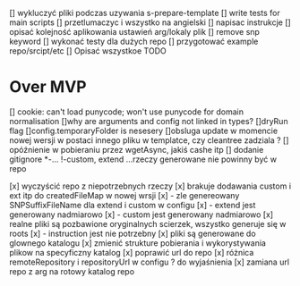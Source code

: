 [] wykluczyć pliki podczas uzywania s-prepare-template
[] write tests for main scripts
[] przetlumaczyc i wszystko na angielski
[] napisac instrukcje
[] opisać kolejność aplikowania ustawień arg/lokaly plik
[] remove snp keyword
[] wykonać testy dla dużych repo
[] przygotować example repo/srcipt/etc
[] Opisać wszystkoe TODO
 
# Over MVP
[] cookie: can't load punycode; won't use punycode for domain normalisation
[]why are arguments and config not linked in types?
[]dryRun flag
[]config.temporaryFolder is nesesery
[]obsluga update w momencie nowej wersji w postaci innego pliku w templatce, czy cleantree zadziala ?
[] opóźnienie w pobieraniu przez wgetAsync, jakiś cashe itp
[] dodanie gitignore *-... !-custom, extend ...rzeczy generowane nie powinny być w repo
 
[x] wyczyścić repo z niepotrzebnych rzeczy
[x] brakuje dodawania custom i ext itp do createdFileMap w nowej wrsji
[x] - zle genereowany SNPSuffixFileName dla extend i custom w configu
[x] - extend jest generowany nadmiarowo
[x] - custom jest generowany nadmiarowo
[x] realne pliki są pozbawione oryginalnych scierzek, wszystko generuje się w roots
[x] - instruction jest nie potrzebny
[x] pliki są generowane do glownego katalogu
[x] zmienić strukture pobierania i wykorystywania plikow na specyficzny katalog
[x] poprawić url do repo
[x] różnica remoteRepository i repositoryUrl w configu ? do wyjaśnienia
[x] zamiana url repo z arg na rotowy katalog repo
